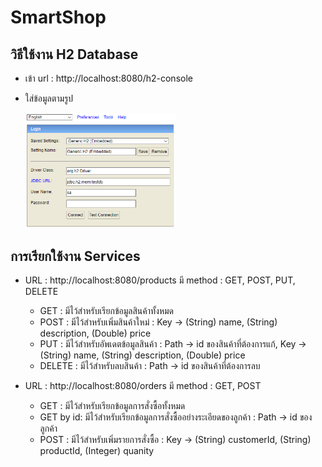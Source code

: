 # SmartShop
## วิธีใช้งาน H2 Database
- <p>เข้า url : http://localhost:8080/h2-console</p>
- <p>ใส่ข้อมูลตามรูป<p/>
  <div>
    <img width="50%" src="/img/h2.PNG">
  </div>

## การเรียกใช้งาน Services
- <p>URL : http://localhost:8080/products มี method : GET, POST, PUT, DELETE</p>
  <ul>
    <li>GET : มีไว้สำหรับเรียกข้อมูลสินค้าทั้งหมด</li>
    <li>POST : มีไว้สำหรับเพิ่มสินค้าใหม่ : Key -> (String) name, (String) description, (Double) price</li>
    <li>PUT : มีไว้สำหรับอัพเดตข้อมูลสินค้า : Path -> id ของสินค้าที่ต้องการแก้, Key -> (String) name, (String) description, (Double) price</li>
    <li>DELETE : มีไว้สำหรับลบสินค้า : Path -> id ของสินค้าที่ต้องการลบ</li>
  </ul>
- <p>URL : http://localhost:8080/orders มี method : GET, POST</p>
  <ul>
    <li>GET : มีไว้สำหรับเรียกข้อมูลการสั่งซื้อทั้งหมด</li>
    <li>GET by id: มีไว้สำหรับเรียกข้อมูลการสั่งซื้ออย่างระเอียดของลูกค้า : Path -> id ของลูกค้า</li>
    <li>POST : มีไว้สำหรับเพิ่มรายการสั่งซื้อ : Key -> (String) customerId, (String) productId, (Integer) quanity</li>
  </ul>

